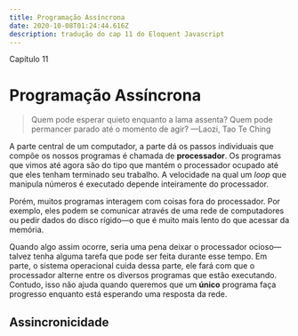 ```yaml
---
title: Programação Assíncrona
date: 2020-10-08T01:24:44.616Z
description: tradução do cap 11 do Eloquent Javascript
---
```

Capítulo 11

# Programação Assíncrona

> Quem pode esperar quieto enquanto a lama assenta?
> Quem pode permancer parado até o momento de agir?
> —Laozi, Tao Te Ching

A parte central de um computador, a parte dá os passos individuais que compõe os nossos programas é chamada de **processador**. Os programas que vimos até agora são do tipo que mantém o processador ocupado até que eles tenham terminado seu trabalho. A velocidade na qual um _loop_ que manipula  números é executado depende inteiramente do processador.

Porém, muitos programas interagem com coisas fora do processador. Por exemplo, eles podem se comunicar através de uma rede de computadores ou pedir dados do disco rígido—o que é muito mais lento do que acessar da memória.

Quando algo assim ocorre, seria uma pena deixar o processador ocioso—talvez tenha alguma tarefa que pode ser feita durante esse tempo. Em parte, o sistema operacional cuida dessa parte, ele fará com que o processador alterne entre os diversos programas que estão executando. Contudo, isso não ajuda quando queremos que um **único** programa faça progresso enquanto está esperando uma resposta da rede.

## Assincronicidade

